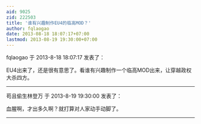 ```yaml
---
aid: 9025
zid: 222503
title: '谁有兴趣制作EU4的临高MOD？'
author: fqlaogao
date: 2013-08-18 18:07:17+07:00
lastmod: 2013-08-19 19:30:00+07:00
---
```


fqlaogao 于 2013-8-18 18:07:17 发表了：

EU4出来了，还是很有意思了。看谁有兴趣制作一个临高MOD出来，让穿越政权大杀四方。

---------

苟且偷生林登万 于 2013-8-19 19:30:00 发表了：

血腥啊，才出多久啊？就打算对人家动手动脚了。

---------

